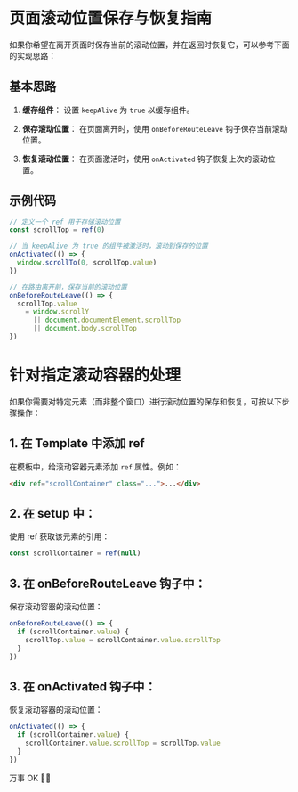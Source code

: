 # 页面滚动位置保存与恢复指南

如果你希望在离开页面时保存当前的滚动位置，并在返回时恢复它，可以参考下面的实现思路：

## 基本思路

1. **缓存组件**：
   设置 `keepAlive` 为 `true` 以缓存组件。

2. **保存滚动位置**：
   在页面离开时，使用 `onBeforeRouteLeave` 钩子保存当前滚动位置。

3. **恢复滚动位置**：
   在页面激活时，使用 `onActivated` 钩子恢复上次的滚动位置。

## 示例代码

```js
// 定义一个 ref 用于存储滚动位置
const scrollTop = ref(0)

// 当 keepAlive 为 true 的组件被激活时，滚动到保存的位置
onActivated(() => {
  window.scrollTo(0, scrollTop.value)
})

// 在路由离开前，保存当前的滚动位置
onBeforeRouteLeave(() => {
  scrollTop.value
    = window.scrollY
      || document.documentElement.scrollTop
      || document.body.scrollTop
})
```

# 针对指定滚动容器的处理

如果你需要对特定元素（而非整个窗口）进行滚动位置的保存和恢复，可按以下步骤操作：

## 1. 在 Template 中添加 ref

在模板中，给滚动容器元素添加 `ref` 属性。例如：

```html
<div ref="scrollContainer" class="...">...</div>
```

## 2. 在 setup 中：

使用 ref 获取该元素的引用：

```js
const scrollContainer = ref(null)
```

## 3. 在 onBeforeRouteLeave 钩子中：

保存滚动容器的滚动位置：

```js
onBeforeRouteLeave(() => {
  if (scrollContainer.value) {
    scrollTop.value = scrollContainer.value.scrollTop
  }
})
```

## 3. 在 onActivated 钩子中：

恢复滚动容器的滚动位置：

```js
onActivated(() => {
  if (scrollContainer.value) {
    scrollContainer.value.scrollTop = scrollTop.value
  }
})
```

万事 OK 👌🏻
